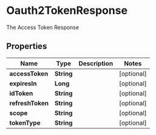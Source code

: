 

# Oauth2TokenResponse

The Access Token Response

## Properties

| Name | Type | Description | Notes |
|------------ | ------------- | ------------- | -------------|
|**accessToken** | **String** |  |  [optional] |
|**expiresIn** | **Long** |  |  [optional] |
|**idToken** | **String** |  |  [optional] |
|**refreshToken** | **String** |  |  [optional] |
|**scope** | **String** |  |  [optional] |
|**tokenType** | **String** |  |  [optional] |



